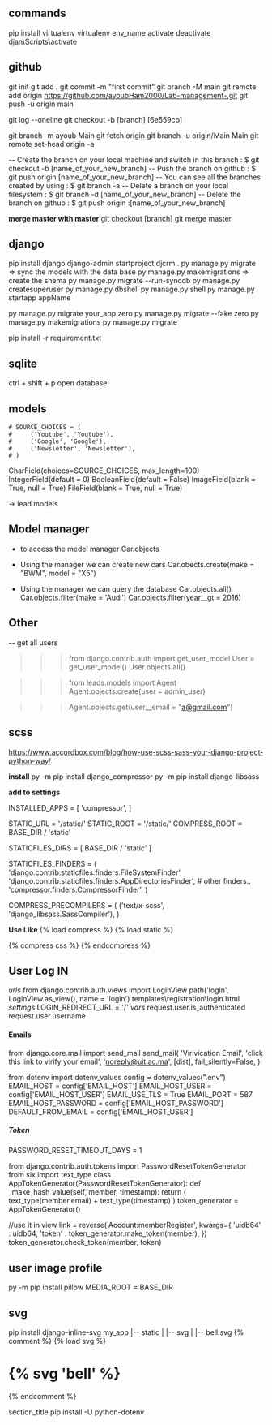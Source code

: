 ## commands ##

pip install virtualenv
virtualenv env_name
activate
deactivate
djan\Scripts\activate

## github
git init 
git add .
git commit -m "first commit"
git branch -M main
git remote add origin https://github.com/ayoubHam2000/Lab-management-.git
git push -u origin main

git log --oneline
git checkout -b [branch] [6e559cb]

git branch -m ayoub Main
git fetch origin
git branch -u origin/Main Main
git remote set-head origin -a

-- Create the branch on your local machine and switch in this branch :
$ git checkout -b [name_of_your_new_branch]
-- Push the branch on github :
$ git push origin [name_of_your_new_branch]
-- You can see all the branches created by using :
$ git branch -a
-- Delete a branch on your local filesystem :
$ git branch -d [name_of_your_new_branch]
-- Delete the branch on github :
$ git push origin :[name_of_your_new_branch]

**merge master with master**
git checkout [branch]
git merge master

## django ##

pip install django
django-admin startproject djcrm .
py manage.py migrate => sync the models with the data base
py manage.py makemigrations => create the shema
py manage.py migrate --run-syncdb
py manage.py createsuperuser
py manage.py dbshell
py manage.py shell
py manage.py startapp appName

py manage.py migrate your_app zero
py manage.py migrate --fake <app-name> zero
py manage.py makemigrations <app-name>
py manage.py migrate <app-name>

pip install -r  requirement.txt

## sqlite ##
ctrl + shift + p
open database


## models
    # SOURCE_CHOICES = (
    #     ('Youtube', 'Youtube'),
    #     ('Google', 'Google'),
    #     ('Newsletter', 'Newsletter'),
    # )
CharField(choices=SOURCE_CHOICES, max_length=100)
IntegerField(default = 0)
BooleanField(default = False)
ImageField(blank = True, null = True)
FileField(blank = True, null = True)

-> lead models

## Model manager

- to access the medel manager
Car.objects

- Using the manager we can create new cars
Car.obects.create(make = "BWM", model = "X5")

- Using the manager we can query the database
Car.objects.all()
Car.objects.filter(make = 'Audi')
Car.objects.filter(year__gt = 2016)

## Other

-- get all users
>>> from django.contrib.auth import get_user_model
>>> User = get_user_model()
>>> User.objects.all()

>>> from leads.models import Agent
>>> Agent.objects.create(user = admin_user)

>>> Agent.objects.get(user__email = "a@gmail.com")


## scss
https://www.accordbox.com/blog/how-use-scss-sass-your-django-project-python-way/

**install**
py -m pip install django_compressor
py -m pip install django-libsass

**add to settings**

INSTALLED_APPS = [
    'compressor',
]

STATIC_URL = '/static/'
STATIC_ROOT = '/static/'
COMPRESS_ROOT = BASE_DIR / 'static'

STATICFILES_DIRS = [
    BASE_DIR / 'static'
]

STATICFILES_FINDERS = (
    'django.contrib.staticfiles.finders.FileSystemFinder',
    'django.contrib.staticfiles.finders.AppDirectoriesFinder',
    # other finders..
    'compressor.finders.CompressorFinder',
)

COMPRESS_PRECOMPILERS = (
    ('text/x-scss', 'django_libsass.SassCompiler'),
)

**Use Like**
{% load compress %}
{% load static %}

{% compress css %}
    <link type="text/x-scss" href="{% static 'scss/style.scss' %}" rel="stylesheet" media="screen">
{% endcompress %}



## User Log IN

*urls*
from django.contrib.auth.views import LoginView
path('login', LoginView.as_view(), name = 'login')
templates\registration\login.html
*settings*
LOGIN_REDIRECT_URL = '/'
*vars*
request.user.is_authenticated
request.user.username


#### Emails
from django.core.mail import send_mail
send_mail(
    'Virivication Email',
    'click this link to virify your email',
    'noreply@uit.ac.ma',
    [dist],
    fail_silently=False,
)

from dotenv import dotenv_values
config = dotenv_values(".env")
EMAIL_HOST = config['EMAIL_HOST']
EMAIL_HOST_USER = config['EMAIL_HOST_USER']
EMAIL_USE_TLS = True
EMAIL_PORT = 587
EMAIL_HOST_PASSWORD = config['EMAIL_HOST_PASSWORD']
DEFAULT_FROM_EMAIL = config['EMAIL_HOST_USER']



##### Token
PASSWORD_RESET_TIMEOUT_DAYS = 1

from django.contrib.auth.tokens import PasswordResetTokenGenerator
from six import text_type
class AppTokenGenerator(PasswordResetTokenGenerator):
    def _make_hash_value(self, member, timestamp):
        return (
            text_type(member.email) + text_type(timestamp)
        )
token_generator = AppTokenGenerator()

//use it in view
link = reverse('Account:memberRegister', kwargs={
            'uidb64' : uidb64,
            'token' : token_generator.make_token(member),
        })
token_generator.check_token(member, token)


## user image profile
py -m pip install pillow
MEDIA_ROOT = BASE_DIR


## svg
pip install django-inline-svg
my_app
|-- static
|   |-- svg
|       |-- bell.svg
{% comment %} {% load svg %}
<h1 class="logo">{% svg 'bell' %}</h1> {% endcomment %}


section_title
pip install -U python-dotenv